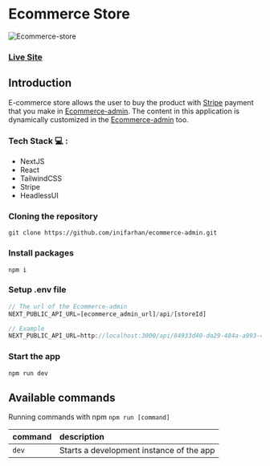 # Ecommerce Store

![Ecommerce-store](https://i.postimg.cc/YSMCQFmq/ecommerce-store-1.png)

### [Live Site](https://ecommerce-store-delta-eight.vercel.app)

## Introduction
E-commerce store allows the user to buy the product with [Stripe](https://stripe.com/) payment that you make in [Ecommerce-admin](https://github.com/inifarhan/ecommerce-admin).
The content in this application is dynamically customized in the [Ecommerce-admin](https://github.com/inifarhan/ecommerce-admin) too.

### Tech Stack 💻 :
- NextJS
- React
- TailwindCSS
- Stripe
- HeadlessUI

### Cloning the repository

```shell
git clone https://github.com/inifarhan/ecommerce-admin.git
```

### Install packages

```shell
npm i
```

### Setup .env file


```js
// The url of the Ecommerce-admin
NEXT_PUBLIC_API_URL=[ecommerce_admin_url]/api/[storeId]

// Example
NEXT_PUBLIC_API_URL=http://localhost:3000/api/84933d40-da29-484a-a993-4e3ae0016617
```

### Start the app

```shell
npm run dev
```

## Available commands

Running commands with npm `npm run [command]`

| command         | description                              |
| :-------------- | :--------------------------------------- |
| `dev`           | Starts a development instance of the app |
